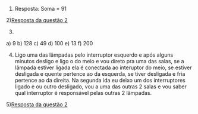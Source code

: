 1) Resposta: Soma = 91


2)[Resposta da questão 2](https://github.com/GabrielTFV/GABtargetsistemas02/blob/main/fibonacci.py)


3)
a) 9
b) 128
c) 49
d) 100
e) 13
f) 200


4) Ligo uma das lâmpadas pelo interruptor esquerdo e após alguns minutos desligo e ligo o do meio e vou direto pra uma das salas, se a lâmpada estiver ligada ela é conectada ao interuptor do meio, se estiver desligada e quente pertence
ao da esquerda, se tiver desligada e fria pertence ao da direita. Na segunda ida eu deixo um dos interruptores ligado e ou outro desligado, vou a uma das outras 2 salas e vou saber qual interruptor é responsável pelas outras 2 lâmpadas.


5)[Resposta da questão 2](https://github.com/GabrielTFV/GABtargetsistemas02/blob/main/reverterString.py)

